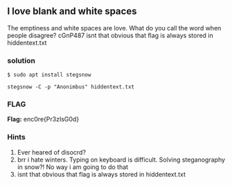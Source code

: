 ## I love blank and white spaces
The emptiness and white spaces are love.
What do you call the word when people disagree? cGnP487
isnt that obvious that flag is always stored in hiddentext.txt

### solution

`$ sudo apt install stegsnow`

`stegsnow -C -p "Anonimbus" hiddentext.txt`

### FLAG
**Flag:** enc0re{Pr3zIsG0d}

### Hints
1. Ever heared of disocrd?
2. brr i hate winters. Typing on keyboard is difficult. Solving steganography in snow?! No way i am going to do that
3. isnt that obvious that flag is always stored in hiddentext.txt


